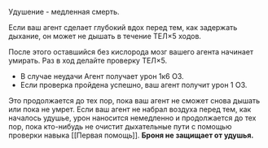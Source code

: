 Удушение - медленная смерть. 

Если ваш агент сделает глубокий вдох перед тем, как задержать дыхание, он может не дышать в течение ТЕЛ×5 ходов. 

После этого оставшийся без кислорода мозг вашего агента начинает умирать. Раз в ход делайте проверку ТЕЛ×5. 

- В случае неудачи Агент получает урон 1к6 ОЗ. 
- Если проверка пройдена успешно, ваш агент получит урон 1 ОЗ. 

Это продолжается до тех пор, пока ваш агент не сможет снова дышать или пока не умрет. Если ваш агент не набрал воздуха перед тем, как началось удушье, урон наносится немедленно и продолжается до тех пор, пока кто-нибудь не очистит дыхательные пути с помощью проверки навыка [[Первая помощь]]. **Броня не защищает от удушья.**